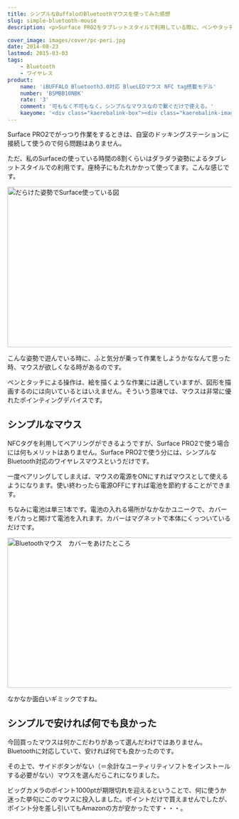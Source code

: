 ```yaml
---
title: シンプルなBuffaloのBluetoothマウスを使ってみた感想
slug: simple-bluetooth-mouse
description: <p>Surface PRO2をタブレットスタイルで利用している際に、ペンやタッチ操作では作業がしづらいときがあるので、そんなときのためのシンプルなBuluetoothのマウスを購入しました。余計な管理アプリを入れずに使えるのが魅力です。</p>

cover_image: images/cover/pc-peri.jpg
date: 2014-08-23
lastmod: 2015-03-03
tags: 
    - Bluetooth
    - ワイヤレス
product:
    name: 'iBUFFALO Bluetooth3.0対応 BlueLEDマウス NFC tag搭載モデル'
    number: 'BSMBB10NBK'
    rate: '3'
    comment: '可もなく不可もなく。シンプルなマウスなので繋ぐだけで使える。'
    kaeyome: '<div class="kaerebalink-box"><div class="kaerebalink-image"><a href="http://www.amazon.co.jp/exec/obidos/ASIN/B009V7B944/illusionspace-22/ref=nosim/" rel="nofollow" target="_blank"><img src="http://ecx.images-amazon.com/images/I/31NJYw5xjeL._SL160_.jpg" style="border: none;" /></a></div><div class="kaerebalink-info"><div class="kaerebalink-name"><a href="http://www.amazon.co.jp/exec/obidos/ASIN/B009V7B944/illusionspace-22/ref=nosim/" rel="nofollow" target="_blank">iBUFFALO Bluetooth3.0対応 BlueLEDマウス NFC tag搭載モデル ブラック BSMBB10NBK</a><div class="kaerebalink-powered-date">posted with <a href="http://kaereba.com" rel="nofollow" target="_blank">カエレバ</a></div></div><div class="kaerebalink-detail"> バッファロー 2012-11-29    </div><div class="kaerebalink-link1"><div class="shoplinkamazon"><a href="http://www.amazon.co.jp/gp/search?keywords=BSMBB10NBK&__mk_ja_JP=%83J%83%5E%83J%83i&tag=illusionspace-22" rel="nofollow" target="_blank" title="アマゾン" >Amazonで購入</a></div><div class="shoplinkrakuten"><a href="http://hb.afl.rakuten.co.jp/hgc/0e95387f.f2aef20d.0e953880.25e412bd/?pc=http%3A%2F%2Fsearch.rakuten.co.jp%2Fsearch%2Fmall%2FBSMBB10NBK%2F-%2Ff.1-p.1-s.1-sf.0-st.A-v.2%3Fx%3D0%26scid%3Daf_ich_link_urltxt%26m%3Dhttp%3A%2F%2Fm.rakuten.co.jp%2F" rel="nofollow" target="_blank" title="楽天市場" >楽天市場で購入</a></div></div></div><div class="booklink-footer" style="clear: left"></div></div>'
---
```


<p>Surface PRO2でがっつり作業をするときは、自室のドッキングステーションに接続して使うので何ら問題はありません。</p>
<p>ただ、私のSurfaceの使っている時間の8割くらいはダラダラ姿勢によるタブレットスタイルでの利用です。座椅子にもたれかかって使ってます。こんな感じです。</p>
<p><img src="https://wantit.gcreate.jp/wp-content/uploads/2014/08/daraketasurface.jpg" alt="だらけた姿勢でSurface使っている図" title="だらけた姿勢でSurface使っている図" width="600" height="360" /></p>
<p>こんな姿勢で遊んでいる時に、ふと気分が乗って作業をしようかななんて思った時、マウスが欲しくなる時があるのです。</p>
<p>ペンとタッチによる操作は、絵を描くような作業には適していますが、図形を描画するのには向いているとはいえません。そういう意味では、マウスは非常に優れたポインティングデバイスです。</p>
<h2>シンプルなマウス</h2>
<p>NFCタグを利用してペアリングができるようですが、Surface PRO2で使う場合には何もメリットはありません。Surface PRO2で使う分には、シンプルなBluetooth対応のワイヤレスマウスというだけです。</p>
<p>一度ペアリングしてしまえば、マウスの電源をONにすればマウスとして使えるようになります。使い終わったら電源OFFにすれば電池を節約することができます。</p>
<p>ちなみに電池は単三1本です。電池の入れる場所がなかなかユニークで、カバーをパカっと開けて電池を入れます。カバーはマグネットで本体にくっついているだけです。</p>
<p><img src="https://wantit.gcreate.jp/wp-content/uploads/2014/08/bluetoothmouse02.jpg" alt="Bluetoothマウス　カバーをあけたところ" title="Bluetoothマウス　カバーをあけたところ" width="600" height="337" /></p>
<p>なかなか面白いギミックですね。</p>
<h2>シンプルで安ければ何でも良かった</h2>
<p>今回買ったマウスは何かこだわりがあって選んだわけではありません。Bluetoothに対応していて、安ければ何でも良かったのです。</p>
<p>その上で、サイドボタンがない（＝余計なユーティリティソフトをインストールする必要がない）マウスを選んだらこれになりました。</p>
<p>ビッグカメラのポイント1000ptが期限切れを迎えるということで、何に使うか迷った挙句にこのマウスに投入しました。ポイントだけで買えませんでしたが、ポイント分を差し引いてもAmazonの方が安かったです・・・。</p>

  